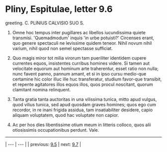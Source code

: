 # Pliny, Espitulae, letter 9.6

greeting. C. PLINIUS CALVISIO SUO S.



1. Omne hoc tempus inter pugillares ac libellos iucundissima quiete transmisi. 'Quemadmodum' inquis 'in urbe potuisti?' Circenses erant, quo genere spectaculi ne levissime quidem teneor. Nihil novum nihil varium, nihil quod non semel spectasse sufficiat.



2. Quo magis miror tot milia virorum tam pueriliter identidem cupere currentes equos, insistentes curribus homines videre. Si tamen aut velocitate equorum aut hominum arte traherentur, esset ratio non nulla; nunc favent panno, pannum amant, et si in ipso cursu medio-que certamine hic color illuc ille huc transferatur, studium favor-que transibit, et repente agitatores illos equos illos, quos procul noscitant, quorum clamitant nomina relinquent.



3. Tanta gratia tanta auctoritas in una vilissima tunica, mitto apud vulgus, quod vilius tunica, sed apud quosdam graves homines; quos ego cum recordor, in re inani frigida assidua, tam insatiabiliter desidere, capio aliquam voluptatem, quod hac voluptate non capior.



4. Ac per hos dies libentissime otium meum in litteris colloco, quos alii otiosissimis occupationibus perdunt. Vale.



---

| --- | --- |
| previous: [9.5](../9.5/) | next: [9.7](../9.7/) |
